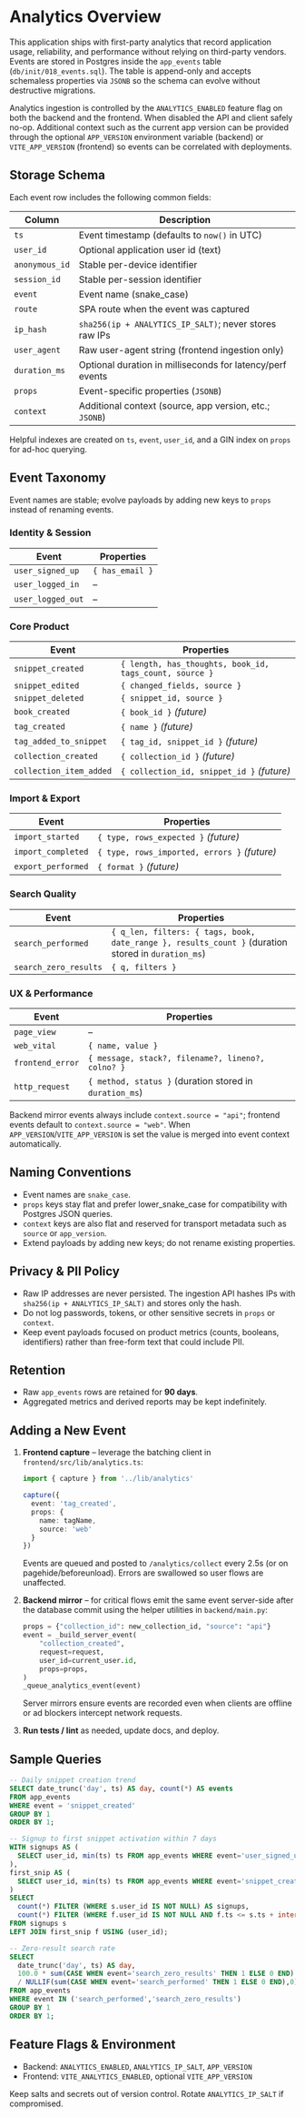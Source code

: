 # Analytics Overview

This application ships with first-party analytics that record application usage, reliability, and performance without relying on third-party vendors. Events are stored in Postgres inside the `app_events` table (`db/init/018_events.sql`). The table is append-only and accepts schemaless properties via `JSONB` so the schema can evolve without destructive migrations.

Analytics ingestion is controlled by the `ANALYTICS_ENABLED` feature flag on both the backend and the frontend. When disabled the API and client safely no-op. Additional context such as the current app version can be provided through the optional `APP_VERSION` environment variable (backend) or `VITE_APP_VERSION` (frontend) so events can be correlated with deployments.

## Storage Schema

Each event row includes the following common fields:

| Column | Description |
| --- | --- |
| `ts` | Event timestamp (defaults to `now()` in UTC) |
| `user_id` | Optional application user id (text) |
| `anonymous_id` | Stable per-device identifier |
| `session_id` | Stable per-session identifier |
| `event` | Event name (snake_case) |
| `route` | SPA route when the event was captured |
| `ip_hash` | `sha256(ip + ANALYTICS_IP_SALT)`; never stores raw IPs |
| `user_agent` | Raw user-agent string (frontend ingestion only) |
| `duration_ms` | Optional duration in milliseconds for latency/perf events |
| `props` | Event-specific properties (`JSONB`) |
| `context` | Additional context (source, app version, etc.; `JSONB`) |

Helpful indexes are created on `ts`, `event`, `user_id`, and a GIN index on `props` for ad-hoc querying.

## Event Taxonomy

Event names are stable; evolve payloads by adding new keys to `props` instead of renaming events.

### Identity & Session

| Event | Properties |
| --- | --- |
| `user_signed_up` | `{ has_email }` |
| `user_logged_in` | – |
| `user_logged_out` | – |

### Core Product

| Event | Properties |
| --- | --- |
| `snippet_created` | `{ length, has_thoughts, book_id, tags_count, source }` |
| `snippet_edited` | `{ changed_fields, source }` |
| `snippet_deleted` | `{ snippet_id, source }` |
| `book_created` | `{ book_id }` *(future)* |
| `tag_created` | `{ name }` *(future)* |
| `tag_added_to_snippet` | `{ tag_id, snippet_id }` *(future)* |
| `collection_created` | `{ collection_id }` *(future)* |
| `collection_item_added` | `{ collection_id, snippet_id }` *(future)* |

### Import & Export

| Event | Properties |
| --- | --- |
| `import_started` | `{ type, rows_expected }` *(future)* |
| `import_completed` | `{ type, rows_imported, errors }` *(future)* |
| `export_performed` | `{ format }` *(future)* |

### Search Quality

| Event | Properties |
| --- | --- |
| `search_performed` | `{ q_len, filters: { tags, book, date_range }, results_count }` (duration stored in `duration_ms`) |
| `search_zero_results` | `{ q, filters }` |

### UX & Performance

| Event | Properties |
| --- | --- |
| `page_view` | – |
| `web_vital` | `{ name, value }` |
| `frontend_error` | `{ message, stack?, filename?, lineno?, colno? }` |
| `http_request` | `{ method, status }` (duration stored in `duration_ms`) |

Backend mirror events always include `context.source = "api"`; frontend events default to `context.source = "web"`. When `APP_VERSION`/`VITE_APP_VERSION` is set the value is merged into event context automatically.

## Naming Conventions

* Event names are `snake_case`.
* `props` keys stay flat and prefer lower_snake_case for compatibility with Postgres JSON queries.
* `context` keys are also flat and reserved for transport metadata such as `source` or `app_version`.
* Extend payloads by adding new keys; do not rename existing properties.

## Privacy & PII Policy

* Raw IP addresses are never persisted. The ingestion API hashes IPs with `sha256(ip + ANALYTICS_IP_SALT)` and stores only the hash.
* Do not log passwords, tokens, or other sensitive secrets in `props` or `context`.
* Keep event payloads focused on product metrics (counts, booleans, identifiers) rather than free-form text that could include PII.

## Retention

* Raw `app_events` rows are retained for **90 days**.
* Aggregated metrics and derived reports may be kept indefinitely.

## Adding a New Event

1. **Frontend capture** – leverage the batching client in `frontend/src/lib/analytics.ts`:

   ```ts
   import { capture } from '../lib/analytics'

   capture({
     event: 'tag_created',
     props: {
       name: tagName,
       source: 'web'
     }
   })
   ```

   Events are queued and posted to `/analytics/collect` every 2.5s (or on pagehide/beforeunload). Errors are swallowed so user flows are unaffected.

2. **Backend mirror** – for critical flows emit the same event server-side after the database commit using the helper utilities in `backend/main.py`:

   ```py
   props = {"collection_id": new_collection_id, "source": "api"}
   event = _build_server_event(
       "collection_created",
       request=request,
       user_id=current_user.id,
       props=props,
   )
   _queue_analytics_event(event)
   ```

   Server mirrors ensure events are recorded even when clients are offline or ad blockers intercept network requests.

3. **Run tests / lint** as needed, update docs, and deploy.

## Sample Queries

```sql
-- Daily snippet creation trend
SELECT date_trunc('day', ts) AS day, count(*) AS events
FROM app_events
WHERE event = 'snippet_created'
GROUP BY 1
ORDER BY 1;

-- Signup to first snippet activation within 7 days
WITH signups AS (
  SELECT user_id, min(ts) ts FROM app_events WHERE event='user_signed_up' GROUP BY 1
),
first_snip AS (
  SELECT user_id, min(ts) ts FROM app_events WHERE event='snippet_created' GROUP BY 1
)
SELECT
  count(*) FILTER (WHERE s.user_id IS NOT NULL) AS signups,
  count(*) FILTER (WHERE f.user_id IS NOT NULL AND f.ts <= s.ts + interval '7 days') AS activated_7d
FROM signups s
LEFT JOIN first_snip f USING (user_id);

-- Zero-result search rate
SELECT
  date_trunc('day', ts) AS day,
  100.0 * sum(CASE WHEN event='search_zero_results' THEN 1 ELSE 0 END)
  / NULLIF(sum(CASE WHEN event='search_performed' THEN 1 ELSE 0 END),0) AS zero_result_pct
FROM app_events
WHERE event IN ('search_performed','search_zero_results')
GROUP BY 1
ORDER BY 1;
```

## Feature Flags & Environment

* Backend: `ANALYTICS_ENABLED`, `ANALYTICS_IP_SALT`, `APP_VERSION`
* Frontend: `VITE_ANALYTICS_ENABLED`, optional `VITE_APP_VERSION`

Keep salts and secrets out of version control. Rotate `ANALYTICS_IP_SALT` if compromised.